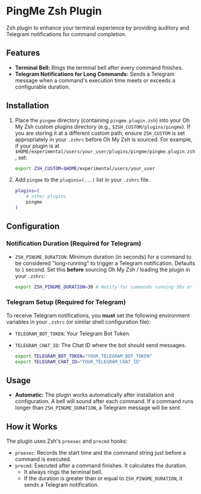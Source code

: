 # PingMe Zsh Plugin

Zsh plugin to enhance your terminal experience by providing auditory and Telegram notifications for command completion.

## Features

*   **Terminal Bell:** Rings the terminal bell after every command finishes.
*   **Telegram Notifications for Long Commands:** Sends a Telegram message when a command's execution time meets or exceeds a configurable duration.

## Installation

1.  Place the `pingme` directory (containing `pingme.plugin.zsh`) into your Oh My Zsh custom plugins directory (e.g., `$ZSH_CUSTOM/plugins/pingme`).
    If you are storing it at a different custom path, ensure `ZSH_CUSTOM` is set appropriately in your `.zshrc` before Oh My Zsh is sourced. For example, if your plugin is at `$HOME/experimental/users/your_user/plugins/pingme/pingme.plugin.zsh`, set:
    ```zsh
    export ZSH_CUSTOM=$HOME/experimental/users/your_user
    ```
2.  Add `pingme` to the `plugins=(...)` list in your `.zshrc` file.

    ```zsh
    plugins=(
        # other plugins
        pingme
    )
    ```

## Configuration

### Notification Duration (Required for Telegram)

*   `ZSH_PINGME_DURATION`: Minimum duration (in seconds) for a command to be considered "long-running" to trigger a Telegram notification. Defaults to `1` second.
    Set this **before** sourcing Oh My Zsh / loading the plugin in your `.zshrc`:
    ```zsh
    export ZSH_PINGME_DURATION=30 # Notify for commands running 30s or longer
    ```

### Telegram Setup (Required for Telegram)

To receive Telegram notifications, you **must** set the following environment variables in your `.zshrc` (or similar shell configuration file):

*   `TELEGRAM_BOT_TOKEN`: Your Telegram Bot Token.
*   `TELEGRAM_CHAT_ID`: The Chat ID where the bot should send messages.

    ```zsh
    export TELEGRAM_BOT_TOKEN="YOUR_TELEGRAM_BOT_TOKEN"
    export TELEGRAM_CHAT_ID="YOUR_TELEGRAM_CHAT_ID"
    ```

## Usage

*   **Automatic:** The plugin works automatically after installation and configuration. A bell will sound after each command. If a command runs longer than `ZSH_PINGME_DURATION`, a Telegram message will be sent.

## How it Works

The plugin uses Zsh's `preexec` and `precmd` hooks:

*   `preexec`: Records the start time and the command string just before a command is executed.
*   `precmd`: Executed after a command finishes. It calculates the duration. 
    *   It always rings the terminal bell.
    *   If the duration is greater than or equal to `ZSH_PINGME_DURATION`, it sends a Telegram notification.

